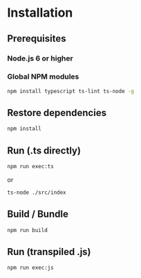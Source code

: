 # Installation

## Prerequisites

### Node.js 6 or higher

### Global NPM modules

```bash
npm install typescript ts-lint ts-node -g
```

## Restore dependencies

```bash
npm install
```

## Run (.ts directly)

```bash
npm run exec:ts
```

or

```bash
ts-node ./src/index
```

## Build / Bundle

```bash
npm run build
```

## Run (transpiled .js)

```bash
npm run exec:js
```